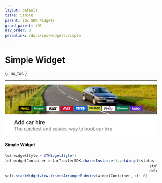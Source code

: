 ```yaml
---
layout: default
title: Simple 
parent: iOS SDK Widgets
grand_parent: iOS
nav_order: 3
permalink: /docs/ios/widgets/simple
---
```


# Simple Widget

{: .no_toc }

---

![](/uploads/Simple_Loaded_State_Generic.png)

#### Simple Widget
```java
let widgetStyle = CTWidgetStyle()
let widgetContainer = CarTrawlerSDK.sharedInstance().getWidget(status: .simple,
                                                                   style: widgetStyle,
                                                                   delegate: self)
self.stackWidgetView.insertArrangedSubview(widgetContainer, at: 0)
```
